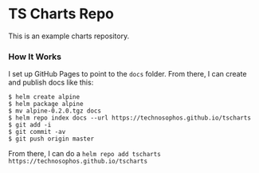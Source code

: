 # TS Charts Repo

This is an example charts repository.

### How It Works

I set up GitHub Pages to point to the `docs` folder. From there, I can
create and publish docs like this:

```console
$ helm create alpine
$ helm package alpine
$ mv alpine-0.2.0.tgz docs
$ helm repo index docs --url https://technosophos.github.io/tscharts
$ git add -i
$ git commit -av
$ git push origin master
```

From there, I can do a `helm repo add tscharts
https://technosophos.github.io/tscharts`
